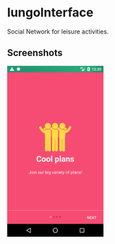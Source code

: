 # IungoInterface
Social Network for leisure activities.


Screenshots
-------------
<img src="/Figures/WelcomeScreen1.png" height="400" alt="Screenshot"/> 
